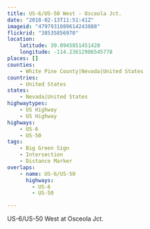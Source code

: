 ```yaml
---
title: US-6/US-50 West - Osceola Jct.
date: "2018-02-13T11:51:41Z"
imageid: "4797931089614243888"
flickrid: "38535856970"
location:
    latitude: 39.0945851451428
    longitude: -114.23612986545778
places: []
counties:
    - White Pine County|Nevada|United States
countries:
    - United States
states:
    - Nevada|United States
highwaytypes:
    - US Highway
    - US Highway
highways:
    - US-6
    - US-50
tags:
    - Big Green Sign
    - Intersection
    - Distance Marker
overlaps:
    - name: US-6/US-50
      highways:
        - US-6
        - US-50

---
```

US-6/US-50 West at Osceola Jct.